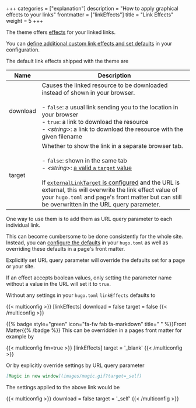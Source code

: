 +++
categories = ["explanation"]
description = "How to apply graphical effects to your links"
frontmatter = ["linkEffects"]
title = "Link Effects"
weight = 5
+++

The theme offers [effects](authoring/markdown#link-effects) for your linked links.

You can [define additional custom link effects and set defaults](configuration/customization/linkeffects) in your configuration.

The default link effects shipped with the theme are

| Name     | Description                                                                  |
| -------- | ---------------------------------------------------------------------------- |
| download | Causes the linked resource to be downloaded instead of shown in your browser.<br><br>- `false`: a usual link sending you to the location in your browser<br>- `true`: a link to download the resource<br>- _&lt;string&gt;_: a link to download the resource with the given filename |
| target   | Whether to show the link in a separate browser tab.<br><br>- `false`: shown in the same tab<br>- _&lt;string&gt;_: [a valid `a` `target` value](https://developer.mozilla.org/en-US/docs/Web/HTML/Element/a#target)<br><br>If [`externalLinkTarget` is configured](authoring/frontmatter/linking#opening-links) and the URL is external, this will overwrite the link effect value of your `hugo.toml` and page's front matter but can still be overwritten in the URL query parameter. |

One way to use them is to add them as URL query parameter to each individual link.

This can become cumbersome to be done consistently for the whole site. Instead, you can [configure the defaults](configuration/customization/linkeffects) in your `hugo.toml` as well as overriding these defaults in a page's front matter.

Explicitly set URL query parameter will override the defaults set for a page or your site.

If an effect accepts boolean values, only setting the parameter name without a value in the URL will set it to `true`.

Without any settings in your `hugo.toml` `linkEffects` defaults to

{{< multiconfig >}}
[linkEffects]
  download = false
  target = false
{{< /multiconfig >}}

{{% badge style="green" icon="fa-fw fab fa-markdown" title=" " %}}Front Matter{{% /badge %}} This can be overridden in a pages front matter for example by

{{< multiconfig fm=true >}}
[linkEffects]
  target = '_blank'
{{< /multiconfig >}}

Or by explicitly override settings by URL query parameter

````md {title="URL"}
[Magic in new window](images/magic.gif?target=_self)
````

The settings applied to the above link would be

{{< multiconfig >}}
download = false
target = '_self'
{{< /multiconfig >}}
